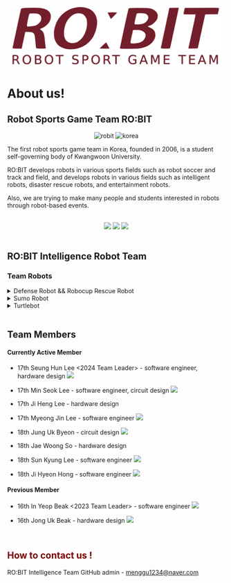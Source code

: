 <div align="center">
  <img src="../images/robit_logo_kw.png" alt="ONLY_ROBIT" />
</div>

# About us!
## Robot Sports Game Team RO:BIT

<div align="center">
<img src="../images/kw_unv.png" alt="robit" width="100" height="100">
<img src="../images/korea.jpg" alt="korea" width="150" height="100">
</div>

The first robot sports game team in Korea, founded in 2006, is a student self-governing body of Kwangwoon University.

RO:BIT develops robots in various sports fields such as robot soccer and track and field, and develops robots in various fields such as intelligent robots, disaster rescue robots, and entertainment robots.

Also, we are trying to make many people and students interested in robots through robot-based events.

<br>
<div align="center">
<a href="https://robit.tistory.com/"><img src="https://img.shields.io/badge/Archive-orange?style=flat&logo=tistory&logoColor=white"/></a> <a href="https://www.youtube.com/@ROBIT_KOREA"><img src="https://img.shields.io/badge/Youtube-red?style=flat&logo=youtube&logoColor=white"/></a> <a href="https://www.instagram.com/robit_korea_official/"><img src="https://img.shields.io/badge/Instagram-purple?style=flat&logo=instagram&logoColor=white"/></a>

</div>
<br>

## RO:BIT Intelligence Robot Team
### Team Robots

<details>
  <summary> Defense Robot && Robocup Rescue Robot </summary>
  <div align="center">
    <img src="../images/kuls.jpg" alt="KULS" width="400" height="500">

    KULS (Kwangwoon University Life Saver) - 2024
  </div>

  <div align="center">
    <img src="../images/kubo.jpg" alt="KUBO" width="400" height="500">

    KUBO (Kwangwoon University roBOt) - 2022 ~ 2023
  </div>
  <div align="center">
    <img src="../images/canada.gif" alt="can" width="400" height="300">

    SJBot - 2021
  </div>
</details>
<details>
  <summary> Sumo Robot </summary>
    <div align="center">
      <img src="../images/sumo.gif" alt="SUMO" width="400" height="300">

      SUMO Robot

  </div>
</details>
<details>
  <summary> Turtlebot </summary>
    <div align="center">
    </div>
</details>

<br>

## Team Members
#### Currently Active Member
- 17th Seung Hun Lee <2024 Team Leader> - software engineer, hardware design <a href="https://github.com/Leeseunghun03"><img src="https://img.shields.io/badge/GitHub-gray?style=flat&logo=github&logoColor=white"/></a>

- 17th Min Seok Lee  - software engineer, circuit design <a href="https://github.com/minseokle"><img src="https://img.shields.io/badge/GitHub-gray?style=flat&logo=github&logoColor=white"/></a>

- 17th Ji Heng Lee - hardware design

- 17th Myeong Jin Lee - software engineer <a href="https://github.com/mjlee111"><img src="https://img.shields.io/badge/GitHub-gray?style=flat&logo=github&logoColor=white"/></a>

- 18th Jung Uk Byeon - circuit design <a href="https://github.com/Jeong042"><img src="https://img.shields.io/badge/GitHub-gray?style=flat&logo=github&logoColor=white"/></a>


- 18th Jae Woong So - hardware design

- 18th Sun Kyung Lee - software engineer <a href="https://github.com/lee-sunkyoung"><img src="https://img.shields.io/badge/GitHub-gray?style=flat&logo=github&logoColor=white"/></a>

- 18th Ji Hyeon Hong - software engineer <a href="https://github.com/mkdir-sweetiepie"><img src="https://img.shields.io/badge/GitHub-gray?style=flat&logo=github&logoColor=white"/></a>

#### Previous Member
- 16th In Yeop Beak <2023 Team Leader> - software engineer <a href="https://github.com/INYUP-BAEK"><img src="https://img.shields.io/badge/GitHub-gray?style=flat&logo=github&logoColor=white"/></a>

- 16th Jong Uk Beak - hardware design <a href="https://github.com/baekjongwook"><img src="https://img.shields.io/badge/GitHub-gray?style=flat&logo=github&logoColor=white"/></a>

<br>

## <span style="color: maroon;">How to contact us !</span>

RO:BIT Intelligence Team GitHub admin - menggu1234@naver.com
